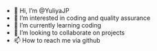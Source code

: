 - 👋 Hi, I’m @YuliyaJP
- 👀 I’m interested in coding and quality assurance
- 🌱 I’m currently learning coding
- 💞️ I’m looking to collaborate on projects
- 📫 How to reach me via github

<!---
YuliyaJP/YuliyaJP is a ✨ special ✨ repository because its `README.md` (this file) appears on your GitHub profile.
You can click the Preview link to take a look at your changes.
--->
